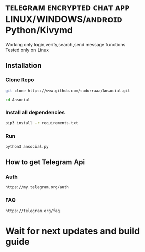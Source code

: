 # ᴛᴇʟᴇɢʀᴀᴍ ᴇɴᴄʀʏᴘᴛᴇᴅ ᴄʜᴀᴛ ᴀᴘᴘ LINUX/WINDOWS/ᴀɴᴅʀᴏɪᴅ Python/Kivymd
Working only login,verify,search,send message functions<br>
Tested only on Linux

## Installation
### Clone Repo
```sh
git clone https://www.github.com/sudurraaa/Ansocial.git
```
```sh
cd Ansocial
```
### Install all dependencies
```sh
pip3 install -r requirements.txt
```
### Run
```sh
python3 ansocial.py
```
## How to get Telegram Api
### Auth
```sh
https://my.telegram.org/auth
```
### FAQ
```sh
https://telegram.org/faq
```
# Wait for next updates and build guide 

